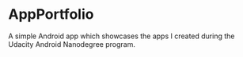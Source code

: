 # AppPortfolio
A simple Android app which showcases the apps I created during the Udacity Android Nanodegree program. 
